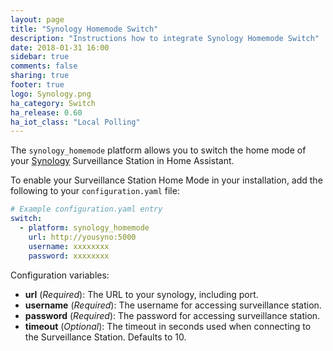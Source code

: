 ```yaml
---
layout: page
title: "Synology Homemode Switch"
description: "Instructions how to integrate Synology Homemode Switch"
date: 2018-01-31 16:00
sidebar: true
comments: false
sharing: true
footer: true
logo: Synology.png
ha_category: Switch
ha_release: 0.60
ha_iot_class: "Local Polling"
---
```



The `synology_homemode` platform allows you to switch the home mode of your [Synology](https://www.synology.com/) Surveillance Station in Home Assistant.

To enable your Surveillance Station Home Mode in your installation, add the following to your `configuration.yaml` file:

```yaml
# Example configuration.yaml entry
switch:
  - platform: synology_homemode
    url: http://yousyno:5000
    username: xxxxxxxx
    password: xxxxxxxx
```

Configuration variables:

- **url** (*Required*): The URL to your synology, including port.
- **username** (*Required*): The username for accessing surveillance station.
- **password** (*Required*): The password for accessing surveillance station.
- **timeout** (*Optional*): The timeout in seconds used when connecting to the Surveillance Station. Defaults to 10.